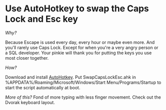 # Use AutoHotkey to swap the Caps Lock and Esc key
_Why?_

Because Escape is used every day, every hour or maybe even more. And you'll rarely use Caps Lock. Except for when you're a very angry person or a SQL developer. Your pinkie will thank you for putting the keys you use most closer together.

_How?_

Download and install [AutoHotkey](https://www.autohotkey.com/download/). Put SwapCapsLockEsc.ahk in %APPDATA%/Roaming/Microsoft/Windows/Start Menu/Programs/Startup to start the script automatically at boot.

_More of this?_
Fond of more typing with less finger movement. Check out the Dvorak keyboard layout.

